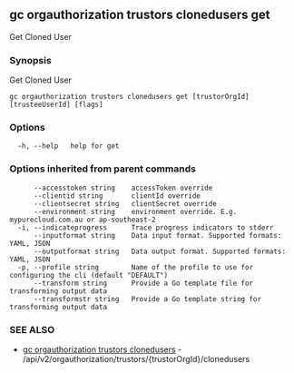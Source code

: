 ## gc orgauthorization trustors clonedusers get

Get Cloned User

### Synopsis

Get Cloned User

```
gc orgauthorization trustors clonedusers get [trustorOrgId] [trusteeUserId] [flags]
```

### Options

```
  -h, --help   help for get
```

### Options inherited from parent commands

```
      --accesstoken string    accessToken override
      --clientid string       clientId override
      --clientsecret string   clientSecret override
      --environment string    environment override. E.g. mypurecloud.com.au or ap-southeast-2
  -i, --indicateprogress      Trace progress indicators to stderr
      --inputformat string    Data input format. Supported formats: YAML, JSON
      --outputformat string   Data output format. Supported formats: YAML, JSON
  -p, --profile string        Name of the profile to use for configuring the cli (default "DEFAULT")
      --transform string      Provide a Go template file for transforming output data
      --transformstr string   Provide a Go template string for transforming output data
```

### SEE ALSO

* [gc orgauthorization trustors clonedusers](gc_orgauthorization_trustors_clonedusers.html)	 - /api/v2/orgauthorization/trustors/{trustorOrgId}/clonedusers


